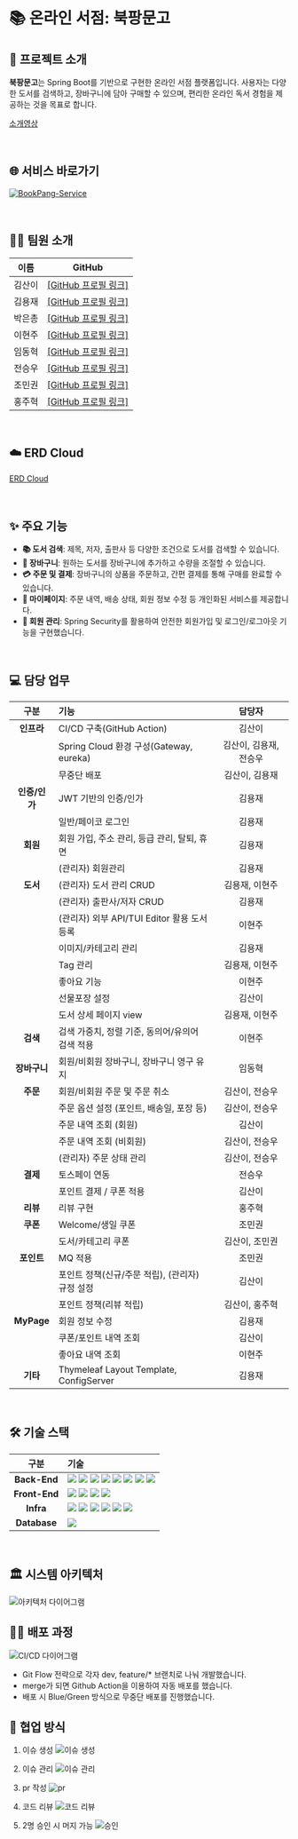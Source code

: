 # 📚 온라인 서점: 북팡문고

## 📑 프로젝트 소개

**북팡문고**는 Spring Boot를 기반으로 구현한 온라인 서점 플랫폼입니다. 사용자는 다양한 도서를 검색하고, 장바구니에 담아 구매할 수 있으며, 편리한 온라인 독서 경험을 제공하는 것을 목표로 합니다.

[소개영상](https://youtu.be/Lw5iJl-2kV0)

<br>

## 🌐 서비스 바로가기

[![BookPang-Service](https://img.shields.io/badge/북팡문고%20바로가기-4285F4?style=for-the-badge)](https://nhn-team04.shop/)

<br>

## 🧑‍💻 팀원 소개

| 이름 | GitHub |
| :--: | :--: |
| 김산이 | [[GitHub 프로필 링크]](https://github.com/sanikani) |
| 김용재 | [[GitHub 프로필 링크]](https://github.com/flashdragon) |
| 박은총 | [[GitHub 프로필 링크]](https://github.com/parkeunchong) |
| 이현주 | [[GitHub 프로필 링크]](https://github.com/jucie333) |
| 임동혁 | [[GitHub 프로필 링크]](https://github.com/ehdgur123) |
| 전승우 | [[GitHub 프로필 링크]](https://github.com/tmddn7475) |
| 조민권 | [[GitHub 프로필 링크]](https://github.com/chomk1227) |
| 홍주혁 | [[GitHub 프로필 링크]](https://github.com/juhyeok0418) |

<br>

## ☁️ ERD Cloud
[ERD Cloud](https://www.erdcloud.com/d/Y4mbeHscnyNuhq5Zg)

<br>

## ✨ 주요 기능

* **📚 도서 검색**: 제목, 저자, 출판사 등 다양한 조건으로 도서를 검색할 수 있습니다.
* **🛒 장바구니**: 원하는 도서를 장바구니에 추가하고 수량을 조절할 수 있습니다.
* **💳 주문 및 결제**: 장바구니의 상품을 주문하고, 간편 결제를 통해 구매를 완료할 수 있습니다.
* **👤 마이페이지**: 주문 내역, 배송 상태, 회원 정보 수정 등 개인화된 서비스를 제공합니다.
* **🔐 회원 관리**: Spring Security를 활용하여 안전한 회원가입 및 로그인/로그아웃 기능을 구현했습니다.

<br>

## 💻 담당 업무

| 구분 | 기능 | 담당자 |
| :---: | :--- | :---: |
| **인프라** | CI/CD 구축(GitHub Action) | 김산이 |
| | Spring Cloud 환경 구성(Gateway, eureka) | 김산이, 김용재, 전승우 |
| | 무중단 배포 | 김산이, 김용재 |
| **인증/인가** | JWT 기반의 인증/인가 | 김용재 |
| | 일반/페이코 로그인 | 김용재 |
| **회원** | 회원 가입, 주소 관리, 등급 관리, 탈퇴, 휴면 | 김용재 |
| | (관리자) 회원관리 | 김용재 |
| **도서** | (관리자) 도서 관리 CRUD | 김용재, 이현주 |
| | (관리자) 출판사/저자 CRUD | 김용재 |
| | (관리자) 외부 API/TUI Editor 활용 도서 등록 | 이현주 |
| | 이미지/카테고리 관리 | 김용재 |
| | Tag 관리 | 김용재, 이현주 |
| | 좋아요 기능 | 이현주 |
| | 선물포장 설정 | 김산이 |
| | 도서 상세 페이지 view | 김용재, 이현주 |
| **검색** | 검색 가중치, 정렬 기준, 동의어/유의어 검색 적용 | 이현주 |
| **장바구니** | 회원/비회원 장바구니, 장바구니 영구 유지 | 임동혁 |
| **주문** | 회원/비회원 주문 및 주문 취소 | 김산이, 전승우 |
| | 주문 옵션 설정 (포인트, 배송일, 포장 등) | 김산이, 전승우 |
| | 주문 내역 조회 (회원) | 김산이 |
| | 주문 내역 조회 (비회원) | 김산이, 전승우 |
| | (관리자) 주문 상태 관리 | 김산이, 전승우 |
| **결제** | 토스페이 연동 | 전승우 |
| | 포인트 결제 / 쿠폰 적용 | 김산이 |
| **리뷰** | 리뷰 구현 | 홍주혁 |
| **쿠폰** | Welcome/생일 쿠폰 | 조민권 |
| | 도서/카테고리 쿠폰 | 김산이, 조민권 |
| **포인트** | MQ 적용 | 조민권 |
| | 포인트 정책(신규/주문 적립), (관리자) 규정 설정 | 김산이 |
| | 포인트 정책(리뷰 적립) | 김산이, 홍주혁 |
| **MyPage** | 회원 정보 수정 | 김용재 |
| | 쿠폰/포인트 내역 조회 | 김산이 |
| | 좋아요 내역 조회 | 이현주 |
| **기타** | Thymeleaf Layout Template, ConfigServer | 김용재 |

<br>

## 🛠️ 기술 스택

| 구분 | 기술 |
| :---: | :--- |
| **Back-End** | <img src="https://img.shields.io/badge/Java-007396?style=for-the-badge&logo=java&logoColor=white"> <img src="https://img.shields.io/badge/Spring_Boot-6DB33F?style=for-the-badge&logo=spring-boot&logoColor=white"> <img src="https://img.shields.io/badge/Spring_Security-6DB33F?style=for-the-badge&logo=spring-security&logoColor=white"> <img src="https://img.shields.io/badge/Spring_Cloud-6DB33F?style=for-the-badge&logo=spring&logoColor=white"> <img src="https://img.shields.io/badge/JPA-007396?style=for-the-badge&logo=hibernate&logoColor=white"> <img src="https://img.shields.io/badge/QueryDSL-0099CC?style=for-the-badge&logo=codeforces&logoColor=white"> <img src="https://img.shields.io/badge/Maven-C71A36?style=for-the-badge&logo=apache-maven&logoColor=white"> <img src="https://img.shields.io/badge/JWT-000000?style=for-the-badge&logo=jsonwebtokens&logoColor=white"> |
| **Front-End** | <img src="https://img.shields.io/badge/Thymeleaf-005F0F?style=for-the-badge&logo=thymeleaf&logoColor=white"> <img src="https://img.shields.io/badge/HTML5-E34F26?style=for-the-badge&logo=html5&logoColor=white"> <img src="https://img.shields.io/badge/CSS3-1572B6?style=for-the-badge&logo=css3&logoColor=white"> <img src="https://img.shields.io/badge/JavaScript-F7DF1E?style=for-the-badge&logo=javascript&logoColor=black"> |
| **Infra** | <img src="https://img.shields.io/badge/Elasticsearch-005571?style=for-the-badge&logo=elasticsearch&logoColor=white"> <img src="https://img.shields.io/badge/RabbitMQ-FF6600?style=for-the-badge&logo=rabbitmq&logoColor=white"> <img src="https://img.shields.io/badge/Redis-DC382D?style=for-the-badge&logo=redis&logoColor=white"> <img src="https://img.shields.io/badge/MinIO-CF2A2A?style=for-the-badge&logo=min.io&logoColor=white"> <img src="https://img.shields.io/badge/Nginx-009639?style=for-the-badge&logo=nginx&logoColor=white"> <img src="https://img.shields.io/badge/GitHub_Actions-2088FF?style=for-the-badge&logo=github-actions&logoColor=white"> |
| **Database** | <img src="https://img.shields.io/badge/MySQL-4479A1?style=for-the-badge&logo=mysql&logoColor=white"> |

<br>

## 🏛️ 시스템 아키텍처

![아키텍처 다이어그램](../nhn-team04-System-Architecture.png)


## 🧑‍💻 배포 과정

![CI/CD 다이어그램](../cicd.png)

- Git Flow 전략으로 각자 dev, feature/* 브랜치로 나눠 개발했습니다.
- merge가 되면 Github Action을 이용하여 자동 배포를 했습니다.
- 배포 시 Blue/Green 방식으로 무중단 배포를 진행했습니다.

## 🤝 협업 방식

1. 이슈 생성
![이슈 생성](../createIssue.png)

2. 이슈 관리
![이슈 관리](../issue.png)

3. pr 작성
![pr](../pr.png)

4. 코드 리뷰
![코드 리뷰](../codereview.png)

5. 2명 승인 시 머지 가능
![승인](../approve.png)



